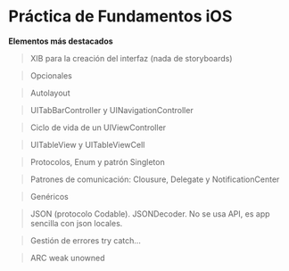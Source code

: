 # Práctica de Fundamentos iOS

**Elementos más destacados**
>XIB para la creación del interfaz (nada de storyboards)

>Opcionales

>Autolayout

>UITabBarController y UINavigationController

>Ciclo de vida de un UIViewController

>UITableView y UITableViewCell

>Protocolos, Enum y patrón Singleton

>Patrones de comunicación: Clousure, Delegate y NotificationCenter

>Genéricos

>JSON (protocolo Codable). JSONDecoder. No se usa API, es app sencilla con json locales.

>Gestión de errores try catch...

>ARC weak unowned
